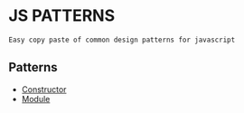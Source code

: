 # JS PATTERNS 
    Easy copy paste of common design patterns for javascript

## Patterns 
* [Constructor](constructor/Constructor.js)    
* [Module](Module/Module.js)  